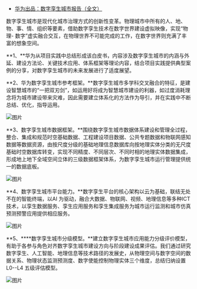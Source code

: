 - [华为出品：数字孪生城市报告（全文）](https://mp.weixin.qq.com/s/mWXgdpqlIivh4ft3h2MJMg)



数字孪生城市是现代化城市治理方式的创新性变革。物理城市中所有的人、地、物、事、情、组织等要素，借助数字孪生技术在数字世界建设虚拟映像，实现“物理- 数字”虚实融合交互，在物理世界不可能完成的工作，在数字世界则充满了丰富的想象空间。



**1、**华为从项目实践中总结形成该白皮书，内容涉及数字孪生城市的内涵与外延、建设方法论、关键技术应用、体系框架等理论内容，结合项目实践提供典型案例的分享，对数字孪生城市的未来发展进行了适度展望。



**2、华为数字孪生城市参考框架。**数字孪生城市多学科交叉融合的特征，是建设智慧城市的“一把双刃剑”，如运用好将成为智慧城市建设的利器，如过度消耗理念将为城市建设带来灾难，因此需要建立体系化的方法作为导引，并在实践中不断总结、优化，指导运用。

![图片](https://mmbiz.qlogo.cn/mmbiz_png/v1hBUnx9Fm0W3GLH9HeAX0ZkZnVic6UfbgOibbXyUYH2Pib0FDJgIUpeROQTgGmcg14DIdwvNufHMA25epjvprBsw/640?wx_fmt=png&tp=webp&wxfrom=5&wx_lazy=1&wx_co=1&retryload=2)



**3、数字孪生城市数据框架。**围绕数字孪生城市数据体系建设和管理全过程，整合、集成和规范时空基础数据、工程建设项目数据、公共专题数据和物联网感知数据等数据资源，由按尺度分级的基础地理信息数据库向按地理实体分类的无尺度基础时空数据库转变，实现不同精度、不同层次、不同时相的地理实体数据集成，形成地上地下全域空间立体的三级数据框架体系，为数字孪生城市运行管理提供统一的数据底板。

![图片](https://mmbiz.qpic.cn/mmbiz_png/v1hBUnx9Fm0W3GLH9HeAX0ZkZnVic6Ufb9X1ttpu9DQAXibCkozDFK3Mz61lurJHIr0sDsIUcOKwnCicBO4gOnD8Q/640?wx_fmt=png&tp=webp&wxfrom=5&wx_lazy=1&wx_co=1)



**4、数字孪生城市平台能力。**数字孪生平台的核心架构以云为基础，联结无处不在的智能终端，以AI 为驱动，融合大数据、物联网、视频、地理信息等多种ICT 技术，以孪生数据服务、孪生应用服务和孪生集成服务为城市运行监测和城市仿真预测预警应用提供相应服务。

![图片](https://mmbiz.qpic.cn/mmbiz_png/v1hBUnx9Fm0W3GLH9HeAX0ZkZnVic6UfbwFdZdBldubx8QUBlGPbicfSDaNpYSqI0gYggyJd8oJ8KBbEia2icfGsicQ/640?wx_fmt=png&tp=webp&wxfrom=5&wx_lazy=1&wx_co=1)



**5、****数字孪生城市分级模型。**建立数字孪生城市应用能力分级评价模型，有助于各参与角色对齐数字孪生城市建设方向与阶段建设成果评估。我们通过研究数字孪生、人工智能、地理信息等技术路径的发展史，从物理空间与数字空间的数据关系、物理状态监测预测度、数字使能控制物理实体三个维度，总结归纳设置L0--L4 五级评估模型。

![图片](https://mmbiz.qpic.cn/mmbiz_png/v1hBUnx9Fm0W3GLH9HeAX0ZkZnVic6Ufbrj2D9US061kHVcT4JNkYm7VtgN2kYzib7WLyU9yYia9Ly5Um1VKQR73w/640?wx_fmt=png&tp=webp&wxfrom=5&wx_lazy=1&wx_co=1)